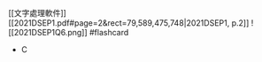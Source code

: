 [[文字處理軟件]]
[[2021DSEP1.pdf#page=2&rect=79,589,475,748|2021DSEP1, p.2]]
![[2021DSEP1Q6.png]] #flashcard 
- C
<!--ID: 1730705364826-->

